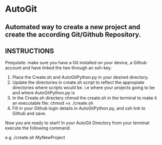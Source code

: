 # AutoGit

Automated way to create a new project and create the according Git/Github Repository.
-------------------------------------------------------------------------
INSTRUCTIONS
-------------------------------------------------------------------------

Prequisite: make sure you have a Git installed on your device, a Github account and have linked the two through an ssh-key. 
1. Place the Create.sh and AutoGitPython.py in your desired directory.
2. Update the directories in create.sh script to reflect the appropiate directories where scripts would be. i.e where your projects going to be and where AutoGitPython.py is
3. In the Create.sh directery chmod the create.sh in the terminal to make it an executable file:
    chmod +x ./create.sh 
4. Fill in your Github login details in AutoGitPython.py, and ssh link to Github and save.

Now you are ready to start! In your AutoGit Directory from your terminal execute the following command:

e.g ./create.sh MyNewProject
